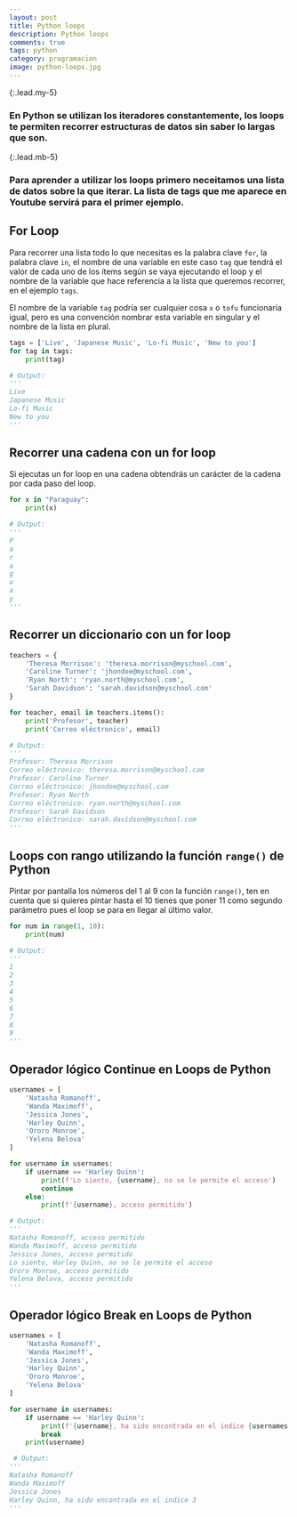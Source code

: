 ```yaml
---
layout: post
title: Python loops
description: Python loops
comments: true
tags: python
category: programacion
image: python-loops.jpg
---
```


{:.lead.my-5}
### En Python se utilizan los iteradores constantemente, los loops te permiten recorrer estructuras de datos sin saber lo largas que son.

{:.lead.mb-5}
### Para aprender a utilizar los loops primero neceitamos una lista de datos sobre la que iterar. La lista de tags que me aparece en Youtube servirá para el primer ejemplo.

## For Loop



Para recorrer una lista todo lo que necesitas es la palabra clave `for`, la palabra clave `in`, el nombre de una variable en este caso `tag` que tendrá el valor de cada uno de los ítems según se vaya ejecutando el loop y el nombre de la variable que hace referencia a la lista que queremos recorrer, en el ejemplo `tags`.

El nombre de la variable `tag` podría ser cualquier cosa `x` o `tofu` funcionaría igual, pero es una convención nombrar esta variable en singular y el nombre de la lista en plural.


```py
tags = ['Live', 'Japanese Music', 'Lo-fi Music', 'New to you']
for tag in tags:
    print(tag)

# Output:
'''
Live
Japanese Music
Lo-fi Music
New to you
'''
```

## Recorrer una cadena con un for loop

Si ejecutas un for loop en una cadena obtendrás un carácter de la cadena por cada paso del loop.

```py
for x in "Paraguay":
    print(x)

# Output: 
'''
P
a
r
a
g
u
a
y
'''
```

## Recorrer un diccionario con un for loop

```py
teachers = {
    'Theresa Morrison': 'theresa.morrison@myschool.com',
    'Caroline Turner': 'jhondoe@myschool.com',
    'Ryan North': 'ryan.north@myschool.com',
    'Sarah Davidson': 'sarah.davidson@myschool.com'
}

for teacher, email in teachers.items():
    print('Profesor', teacher)
    print('Correo eléctronico', email)

# Output: 
'''
Profesor: Theresa Morrison
Correo eléctronico: theresa.morrison@myschool.com
Profesor: Caroline Turner
Correo eléctronico: jhondoe@myschool.com
Profesor: Ryan North
Correo eléctronico: ryan.north@myschool.com
Profesor: Sarah Davidson
Correo eléctronico: sarah.davidson@myschool.com
'''
```

## Loops con rango utilizando la función `range()` de Python

Pintar por pantalla los números del 1 al 9 con la función `range()`, ten en cuenta que si quieres pintar hasta el 10 tienes que poner 11 como segundo parámetro pues el loop se para en llegar al último valor.

```py
for num in range(1, 10):
    print(num)

# Output: 
'''
1
2
3
4
5
6
7
8
9
'''
```

## Operador lógico Continue en Loops de Python

```py
usernames = [
    'Natasha Romanoff',
    'Wanda Maximoff',
    'Jessica Jones',
    'Harley Quinn',
    'Ororo Monroe',
    'Yelena Belova'
]

for username in usernames:
    if username == 'Harley Quinn':
        print(f'Lo siento, {username}, no se le permite el acceso')
        continue
    else:
        print(f'{username}, acceso permitido')

# Output: 
'''
Natasha Romanoff, acceso permitido
Wanda Maximoff, acceso permitido
Jessica Jones, acceso permitido
Lo siento, Harley Quinn, no se le permite el acceso
Ororo Monroe, acceso permitido
Yelena Belova, acceso permitido
'''
```

## Operador lógico Break en Loops de Python


```py
usernames = [
    'Natasha Romanoff',
    'Wanda Maximoff',
    'Jessica Jones',
    'Harley Quinn',
    'Ororo Monroe',
    'Yelena Belova'
]

for username in usernames:
    if username == 'Harley Quinn':
        print(f'{username}, ha sido encontrada en el indice {usernames.index(username)}')
        break
    print(username)

 # Output: 
'''
Natasha Romanoff
Wanda Maximoff
Jessica Jones
Harley Quinn, ha sido encontrada en el indice 3
'''
```